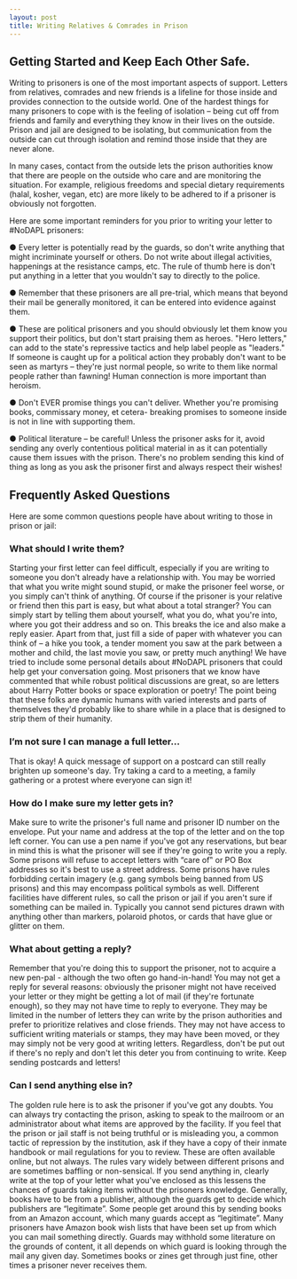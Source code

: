 ```yaml
---
layout: post
title: Writing Relatives & Comrades in Prison
---
```


## Getting Started and Keep Each Other Safe.

Writing to prisoners is one of the most important aspects of support. Letters from relatives, comrades and new friends is a lifeline for those inside and provides connection to the outside world. One of the hardest things for many prisoners to cope with is the feeling of isolation – being cut off from friends and family and everything they know in their lives on the outside. Prison and jail are designed to be isolating, but communication from the outside can cut through isolation and remind those inside that they are never alone.

In many cases, contact from the outside lets the prison authorities know that there are people on the outside who care and are monitoring the situation. For example, religious freedoms and special dietary requirements (halal, kosher, vegan, etc) are more likely to be adhered to if a prisoner is obviously not forgotten.

Here are some important reminders for you prior to writing your letter to #NoDAPL prisoners:

●   Every letter is potentially read by the guards, so don't write anything that might incriminate yourself or others. Do not write about illegal activities, happenings at the resistance camps, etc. The rule of thumb here is don't put anything in a letter that you wouldn't say to directly to the police.

●   Remember that these prisoners are all pre-trial, which means that beyond their mail be generally monitored, it can be entered into evidence against them.

●   These are political prisoners and you should obviously let them know you support their politics, but don't start praising them as heroes. "Hero letters," can add to the state's repressive tactics and help label people as "leaders." If someone is caught up for a political action they probably don't want to be seen as martyrs – they're just normal people, so write to them like normal people rather than fawning! Human connection is more important than heroism.

●   Don't EVER promise things you can't deliver. Whether you're promising books, commissary money, et cetera- breaking promises to someone inside is not in line with supporting them.

●   Political literature – be careful! Unless the prisoner asks for it, avoid sending any overly contentious political material in as it can potentially cause them issues with the prison. There's no problem sending this kind of thing as long as you ask the prisoner first and always respect their wishes!

## Frequently Asked Questions

Here are some common questions people have about writing to those in prison or jail:

### What should I write them?
Starting your first letter can feel difficult, especially if you are writing to someone you don't already have a relationship with. You may be worried that what you write might sound stupid, or make the prisoner feel worse, or you simply can't think of anything. Of course if the prisoner is your relative or friend then this part is easy, but what about a total stranger? You can simply start by telling them about yourself, what you do, what you're into, where you got their address and so on. This breaks the ice and also make a reply easier. Apart from that, just fill a side of paper with whatever you can think of – a hike you took, a tender moment you saw at the park between a mother and child, the last movie you saw, or pretty much anything! We have tried to include some personal details about #NoDAPL prisoners that could help get your conversation going. Most prisoners that we know have commented that while robust political discussions are great, so are letters about Harry Potter books or space exploration or poetry! The point being that these folks are dynamic humans with varied interests and parts of themselves they'd probably like to share while in a place that is designed to strip them of their humanity.

### I’m not sure I can manage a full letter...
That is okay! A quick message of support on a postcard can still really brighten up someone's day. Try taking a card to a meeting, a family gathering or a protest where everyone can sign it!

### How do I make sure my letter gets in?
Make sure to write the prisoner's full name and prisoner ID number on the envelope. Put your name and address at the top of the letter and on the top left corner. You can use a pen name if you've got any reservations, but bear in mind this is what the prisoner will see if they're going to write you a reply. Some prisons will refuse to accept letters with “care of‟ or PO Box addresses so it's best to use a street address. Some prisons have rules forbidding certain imagery (e.g. gang symbols being banned from US prisons) and this may encompass political symbols as well. Different facilities have different rules, so call the prison or jail if you aren't sure if something can be mailed in. Typically you cannot send pictures drawn with anything other than markers, polaroid photos, or cards that have glue or glitter on them.

### What about getting a reply?
Remember that you're doing this to support the prisoner, not to acquire a new pen-pal - although the two often go hand-in-hand! You may not get a reply for several reasons: obviously the prisoner might not have received your letter or they might be getting a lot of mail (if they're fortunate enough), so they may not have time to reply to everyone. They may be limited in the number of letters they can write by the prison authorities and prefer to prioritize relatives and close friends. They may not have access to sufficient writing materials or stamps, they may have been moved, or they may simply not be very good at writing letters. Regardless, don't be put out if there's no reply and don't let this deter you from continuing to write. Keep sending postcards and letters!

### Can I send anything else in?
The golden rule here is to ask the prisoner if you've got any doubts. You can always try contacting the prison, asking to speak to the mailroom or an administrator about what items are approved by the facility. If you feel that the prison or jail staff is not being truthful or is misleading you, a common tactic of repression by the institution, ask if they have a copy of their inmate handbook or mail regulations for you to review. These are often available online, but not always. The rules vary widely between different prisons and are sometimes baffling or non-sensical. If you send anything in, clearly write at the top of your letter what you've enclosed as this lessens the chances of guards taking items without the prisoners knowledge. Generally, books have to be from a publisher, although the guards get to decide which publishers are “legitimate”. Some people get around this by sending books from an Amazon account, which many guards accept as “legitimate”. Many prisoners have Amazon book wish lists that have been set up from which you can mail something directly. Guards may withhold some literature on the grounds of content, it all depends on which guard is looking through the mail any given day. Sometimes books or zines get through just fine, other times a prisoner never receives them.

